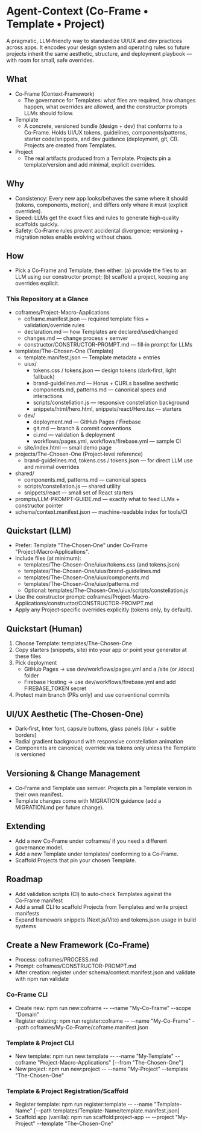 ﻿# Agent-Context (Co-Frame • Template • Project)

A pragmatic, LLM‑friendly way to standardize UI/UX and dev practices across apps. It encodes your design system and operating rules so future projects inherit the same aesthetic, structure, and deployment playbook — with room for small, safe overrides.

## What
- Co‑Frame (Context‑Framework)
  - The governance for Templates: what files are required, how changes happen, what overrides are allowed, and the constructor prompts LLMs should follow.
- Template
  - A concrete, versioned bundle (design + dev) that conforms to a Co‑Frame. Holds UI/UX tokens, guidelines, components/patterns, starter code/snippets, and dev guidance (deployment, git, CI). Projects are created from Templates.
- Project
  - The real artifacts produced from a Template. Projects pin a template/version and add minimal, explicit overrides.

## Why
- Consistency: Every new app looks/behaves the same where it should (tokens, components, motion), and differs only where it must (explicit overrides).
- Speed: LLMs get the exact files and rules to generate high‑quality scaffolds quickly.
- Safety: Co‑Frame rules prevent accidental divergence; versioning + migration notes enable evolving without chaos.

## How
- Pick a Co‑Frame and Template, then either: (a) provide the files to an LLM using our constructor prompt; (b) scaffold a project, keeping any overrides explicit.

### This Repository at a Glance
- coframes/Project-Macro-Applications
  - coframe.manifest.json — required template files + validation/override rules
  - declaration.md — how Templates are declared/used/changed
  - changes.md — change process + semver
  - constructor/CONSTRUCTOR-PROMPT.md — fill‑in prompt for LLMs
- templates/The-Chosen-One (Template)
  - template.manifest.json — Template metadata + entries
  - uiux/
    - tokens.css / tokens.json — design tokens (dark‑first, light fallback)
    - brand-guidelines.md — Horus + CURLs baseline aesthetic
    - components.md, patterns.md — canonical specs and interactions
    - scripts/constellation.js — responsive constellation background
    - snippets/html/hero.html, snippets/react/Hero.tsx — starters
  - dev/
    - deployment.md — GitHub Pages / Firebase
    - git.md — branch & commit conventions
    - ci.md — validation & deployment
    - workflows/pages.yml, workflows/firebase.yml — sample CI
  - site/index.html — small demo page
- projects/The-Chosen-One (Project‑level reference)
  - brand-guidelines.md, tokens.css / tokens.json — for direct LLM use and minimal overrides
- shared/
  - components.md, patterns.md — canonical specs
  - scripts/constellation.js — shared utility
  - snippets/react — small set of React starters
- prompts/LLM-PROMPT-GUIDE.md — exactly what to feed LLMs + constructor pointer
- schema/context.manifest.json — machine‑readable index for tools/CI

## Quickstart (LLM)
- Prefer: Template "The‑Chosen‑One" under Co‑Frame "Project‑Macro‑Applications".
- Include files (at minimum):
  - templates/The-Chosen-One/uiux/tokens.css (and tokens.json)
  - templates/The-Chosen-One/uiux/brand-guidelines.md
  - templates/The-Chosen-One/uiux/components.md
  - templates/The-Chosen-One/uiux/patterns.md
  - Optional: templates/The-Chosen-One/uiux/scripts/constellation.js
- Use the constructor prompt: coframes/Project-Macro-Applications/constructor/CONSTRUCTOR-PROMPT.md
- Apply any Project‑specific overrides explicitly (tokens only, by default).

## Quickstart (Human)
1) Choose Template: templates/The-Chosen-One
2) Copy starters (snippets, site) into your app or point your generator at these files
3) Pick deployment
   - GitHub Pages → use dev/workflows/pages.yml and a /site (or /docs) folder
   - Firebase Hosting → use dev/workflows/firebase.yml and add FIREBASE_TOKEN secret
4) Protect main branch (PRs only) and use conventional commits

## UI/UX Aesthetic (The‑Chosen‑One)
- Dark‑first, Inter font, capsule buttons, glass panels (blur + subtle borders)
- Radial gradient background with responsive constellation animation
- Components are canonical; override via tokens only unless the Template is versioned

## Versioning & Change Management
- Co‑Frame and Template use semver. Projects pin a Template version in their own manifest.
- Template changes come with MIGRATION guidance (add a MIGRATION.md per future change).

## Extending
- Add a new Co‑Frame under coframes/ if you need a different governance model.
- Add a new Template under templates/ conforming to a Co‑Frame.
- Scaffold Projects that pin your chosen Template.

## Roadmap
- Add validation scripts (CI) to auto‑check Templates against the Co‑Frame manifest
- Add a small CLI to scaffold Projects from Templates and write project manifests
- Expand framework snippets (Next.js/Vite) and tokens.json usage in build systems

## Create a New Framework (Co-Frame)
- Process: coframes/PROCESS.md
- Prompt: coframes/CONSTRUCTOR-PROMPT.md
- After creation: register under schema/context.manifest.json and validate with npm run validate

### Co-Frame CLI
- Create new: npm run new:coframe -- --name "My-Co-Frame" --scope "Domain"
- Register existing: npm run register:coframe -- --name "My-Co-Frame" --path coframes/My-Co-Frame/coframe.manifest.json
### Template & Project CLI
- New template: npm run new:template -- --name "My-Template" --coframe "Project-Macro-Applications" [--from "The-Chosen-One"]
- New project: npm run new:project -- --name "My-Project" --template "The-Chosen-One"
### Template & Project Registration/Scaffold
- Register template: npm run register:template -- --name "Template-Name" [--path templates/Template-Name/template.manifest.json]
- Scaffold app (vanilla): npm run scaffold:project-app -- --project "My-Project" --template "The-Chosen-One"
